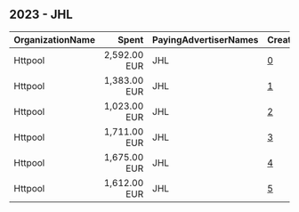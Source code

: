 ## 2023 - JHL 
|OrganizationName|Spent|PayingAdvertiserNames|CreativeUrls|Impressions|Genders|AgeBrackets|CountryCodes|BillingAddresses|CandidateBallotInformation|
|:---|---:|:---|:---|---:|:---|:---|:---|:---|:---|
|Httpool|2,592.00 EUR|JHL|[0](https://www.snap.com/political-ads/asset/268f28a9e406e65c62674f4e56353faa059d7abbdfd5ae50997f74944401af34?mediaType=mp4)|3,092,086||18+|finland|"Litostrojska cesta 52,Ljubljana,1000,SI"||
|Httpool|1,383.00 EUR|JHL|[1](https://www.snap.com/political-ads/asset/00a100eb93f4bffa52869300ff3d85f9f8de71c74b4eadf70bbc97b450250798?mediaType=mp4)|1,604,759||18+|finland|"Litostrojska cesta 52,Ljubljana,1000,SI"||
|Httpool|1,023.00 EUR|JHL|[2](https://www.snap.com/political-ads/asset/2040a8bbc33cb8400c53ae2896cf892f35b107397b3959f72205a18a12a3205e?mediaType=mp4)|1,169,368||18+|finland|"Litostrojska cesta 52,Ljubljana,1000,SI"||
|Httpool|1,711.00 EUR|JHL|[3](https://www.snap.com/political-ads/asset/28aa9fc106b9125820e85d5d2a6f2c587e4e07ea6012cf5b4d8fc284572581a7?mediaType=mp4)|1,095,084||18+|finland|"Litostrojska cesta 52,Ljubljana,1000,SI"||
|Httpool|1,675.00 EUR|JHL|[4](https://www.snap.com/political-ads/asset/92a4a4b4f3474db48444b9d7dd3e51d532cc1d86cdf00be3dc5a536bcf770b78?mediaType=mp4)|1,073,925||18+|finland|"Litostrojska cesta 52,Ljubljana,1000,SI"||
|Httpool|1,612.00 EUR|JHL|[5](https://www.snap.com/political-ads/asset/a3869ba59cc79b3bd86d6dd738cc29bd62dd439c788c72edd66af14aebd05635?mediaType=mp4)|1,034,381||18+|finland|"Litostrojska cesta 52,Ljubljana,1000,SI"||
